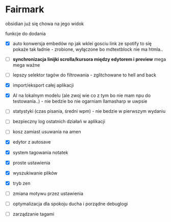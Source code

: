 # Fairmark
obsidian już się chowa na jego widok

funkcje do dodania
- [x] auto konwersja embedów np jak wklei gosciu link ze spotify to się pokaże tak ładnie - zrobione, wyłączone bo mdtextblock nie ma htmla..
- [ ] **synchronizacja linijki scrolla/kursora między edytorem i preview** mega mega ważne
- [ ] lepszy selektor tagów do filtrowania - zglitchowane to hell and back
- [X] import/eksport całej aplikacji
- [X] AI na lokalnym modelu (ale zwoj wie co z tym bo nie mam npu do testowania..) - nie bedzie bo nie ogarniam llamasharp w uwpsie
- [ ] statystyki (czas pisania, średni wpm) - nie bedzie w pierwszym wydaniu
- [ ] bezpieczny log ostatnich działań w aplikacji
- [ ] kosz zamiast usuwania na amen
- [X] edytor z autosave
- [X] system tagowania notatek
- [X] proste ustawienia
- [X] wyszukiwanie plików
- [X] tryb zen 
- [ ] zmiana motywu przez ustawienia
- [ ] optymalizacja dla spokoju ducha i porządne debuglogi
- [ ] zarządzanie tagami

